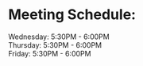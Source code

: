 # Meeting Schedule:
  Wednesday: 5:30PM - 6:00PM\
  Thursday: 5:30PM - 6:00PM\
  Friday: 5:30PM - 6:00PM
